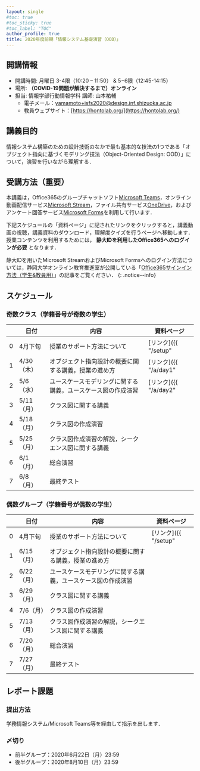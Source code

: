 ```yaml
---
layout: single
#toc: true
#toc_sticky: true
#toc_label: "TOC"
author_profile: true
title: 2020年度前期「情報システム基礎演習（OOD）」
---
```



## 開講情報

* 開講時間: 月曜日 3-4限（10:20 – 11:50） & 5−6限（12:45-14:15）
* 場所: **（COVID-19問題が解決するまで）オンライン**
* 担当: 情報学部行動情報学科 講師: 山本祐輔
  * 電子メール：yamamoto+isfs2020@design.inf.shizuoka.ac.jp
  * 教員ウェブサイト：[https://hontolab.org/](https://hontolab.org/)


## 講義目的

情報システム構築のための設計技術のなかで最も基本的な技法の1つである「オブジェクト指向に基づくモデリング技法（Object-Oriented Design: OOD）」について，演習を行いながら理解する．


## 受講方法（重要）

本講義は，Office365のグループチャットソフト[Microsoft Teams](https://www.microsoft.com/ja-jp/microsoft-365/microsoft-teams/group-chat-software)，オンライン動画配信サービス[Microsoft Stream](https://web.microsoftstream.com/)，ファイル共有サービス[OneDrive](https://onedrive.live.com/)，およびアンケート回答サービス[Microsoft Forms](https://forms.office.com/)を利用して行います．

下記スケジュールの「資料ページ」に記されたリンクをクリックすると，講義動画の視聴，講義資料のダウンロード，理解度クイズを行うページへ移動します．授業コンテンツを利用するためには， **静大IDを利用したOffice365へのログインが必要** となります．

静大IDを用いたMicrosoft StreamおよびMicrosoft Formsへのログイン方法については，静岡大学オンライン教育推進室が公開している「[Office365サインイン方法（学生&教員用）](https://wwp.shizuoka.ac.jp/online-education/office365%e3%82%b5%e3%82%a4%e3%83%b3%e3%82%a4%e3%83%b3%ef%bc%86-ms-stream%e8%a6%96%e8%81%b4%e6%96%b9%e6%b3%95%ef%bc%88%e5%ad%a6%e7%94%9f%e6%95%99%e5%93%a1%e7%94%a8%ef%bc%89/)」の記事をご覧ください．
{: .notice--info}


## スケジュール
### 奇数クラス（学籍番号が奇数の学生）

|    | 日付 | 内容                       | 資料ページ |
| --- | ---- | -------------------------- | ---- |
| 0   | 4月下旬| 授業のサポート方法について   | [リンク]({{ "/setup" | relative_url }})      |
| 1   | 4/30（木） | オブジェクト指向設計の概要に関する講義，授業の進め方   | [リンク]({{ "/a/day1" | relative_url }})      |
| 2   | 5/6（水） | ユースケースモデリングに関する講義，ユースケース図の作成演習   | [リンク]({{ "/a/day2" | relative_url }})  |
| 3   | 5/11（月） | クラス図に関する講義   |      |
| 4   | 5/18（月） | クラス図の作成演習  |      |
| 5   | 5/25（月） | クラス図作成演習の解説，シークエンス図に関する講義  |      |
| 6   | 6/1（月） | 総合演習  |      |
| 7   | 6/8（月） | 最終テスト  |      |


### 偶数グループ（学籍番号が偶数の学生）

|    | 日付 | 内容                       | 資料ページ |
| --- | ---- | -------------------------- | ---- |
| 0   | 4月下旬 | 授業のサポート方法について   | [リンク]({{ "/setup" | relative_url }})      |
| 1   | 6/15（月） | オブジェクト指向設計の概要に関する講義，授業の進め方   |      |
| 2   | 6/22（月） | ユースケースモデリングに関する講義，ユースケース図の作成演習   |      |
| 3   | 6/29（月） | クラス図に関する講義   |      |
| 4   | 7/6（月） | クラス図の作成演習  |      |
| 5   | 7/13（月） | クラス図作成演習の解説，シークエンス図に関する講義  |      |
| 6   | 7/20（月） | 総合演習  |      |
| 7   | 7/27（月） | 最終テスト  |      |


## レポート課題
### 提出方法

学務情報システム/Microsoft Teams等を経由して指示を出します．


### 〆切り

* 前半グループ：2020年6月22日（月）23:59
* 後半グループ：2020年8月10日（月）23:59

